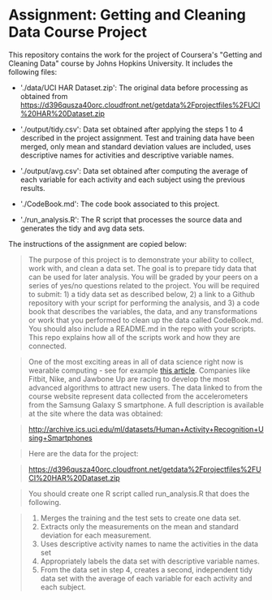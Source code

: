 # Assignment: Getting and Cleaning Data Course Project

This repository contains the work for the project of Coursera's "Getting and Cleaning Data" course by Johns Hopkins University. It includes the following files:

- './data/UCI HAR Dataset.zip': The original data before processing as obtained from https://d396qusza40orc.cloudfront.net/getdata%2Fprojectfiles%2FUCI%20HAR%20Dataset.zip

- './output/tidy.csv': Data set obtained after applying the steps 1 to 4 described in the project assignment. Test and training data have been merged, only mean and standard deviation values are included, uses descriptive names for activities and descriptive variable names.

- './output/avg.csv': Data set obtained after computing the average of each variable for each activity and each subject using the previous results.

- './CodeBook.md': The code book associated to this project.

- './run_analysis.R': The R script that processes the source data and generates the tidy and avg data sets.

The instructions of the assignment are copied below:

> The purpose of this project is to demonstrate your ability to collect, work with, and clean a data set. The goal is to prepare tidy data that can be used for later analysis. You will be graded by your peers on a series of yes/no questions related to the project. You will be required to submit: 1) a tidy data set as described below, 2) a link to a Github repository with your script for performing the analysis, and 3) a code book that describes the variables, the data, and any transformations or work that you performed to clean up the data called CodeBook.md. You should also include a README.md in the repo with your scripts. This repo explains how all of the scripts work and how they are connected.

> One of the most exciting areas in all of data science right now is wearable computing - see for example [this article](http://www.insideactivitytracking.com/data-science-activity-tracking-and-the-battle-for-the-worlds-top-sports-brand/). Companies like Fitbit, Nike, and Jawbone Up are racing to develop the most advanced algorithms to attract new users. The data linked to from the course website represent data collected from the accelerometers from the Samsung Galaxy S smartphone. A full description is available at the site where the data was obtained:

> http://archive.ics.uci.edu/ml/datasets/Human+Activity+Recognition+Using+Smartphones

> Here are the data for the project:

> https://d396qusza40orc.cloudfront.net/getdata%2Fprojectfiles%2FUCI%20HAR%20Dataset.zip

> You should create one R script called run_analysis.R that does the following.

> 1. Merges the training and the test sets to create one data set.
> 2. Extracts only the measurements on the mean and standard deviation for each measurement.
> 3. Uses descriptive activity names to name the activities in the data set
> 4. Appropriately labels the data set with descriptive variable names.
> 5. From the data set in step 4, creates a second, independent tidy data set with the average of each variable for each activity and each subject.